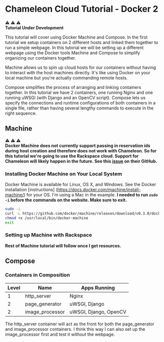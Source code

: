 # Chameleon Cloud Tutorial - Docker 2

:warning: :warning: :warning:  
**Tutorial Under Development**

This tutorial will cover using Docker Machine and Compose. In the first tutorial we setup containers on 2 different hosts and linked them together to run a simple webpage. In this tutorial we will be setting up a different webpage using the Docker tools Machine and Compose to simplify organizing our containers together.

Machine allows us to spin up cloud hosts for our containers without having to interact with the host machines directly. It's like using Docker on your local machine but you're actually commanding remote hosts.

Compose simplifies the process of arranging and linking containers together. In this tutorial we have 2 containers, one running Nginx and one running uWSGI (with Django and an OpenCV script). Compose lets us specify the connections and runtime configurations of both containers in a single file, rather than having several lengthy commands to execute in the right sequence.

## Machine

:warning: :warning: :warning:  
**Docker Machine does not currently support passing in reservation ids during host creation and therefore does not work with Chameleon. So for this tutorial we're going to use the Rackspace cloud. Support for Chameleon will likely happen in the future. See this [issue](https://github.com/docker/machine/issues/1461) on their GitHub.**

### Installing Docker Machine on Your Local System

Docker Machine is available for Linux, OS X, and Windows. See the Docker installation [instructions] (https://docs.docker.com/machine/install-machine/) for your OS. I'm using a Mac in the example. **I needed to run `sudo -i` before the commands on the website. Make sure to exit.**

```sh
sudo -i
curl -L https://github.com/docker/machine/releases/download/v0.3.0/docker-machine_darwin-amd64 > /usr/local/bin/docker-machine
chmod +x /usr/local/bin/docker-machine
exit
```

### Setting up Machine with Rackspace

**Rest of Machine tutorial will follow once I get resources.**

## Compose

### Containers in Composition

Level | Name | Apps Running
------|------|------------
1 | http_server | Nginx
2 | page_generator | uWSGI, Django
2 | image_processor | uWSGI, Django, OpenCV

The http_server container will act as the front for both the page_generator and image_processor containers. I think this way I can also set up the image_processor first and test it without the webpage.
